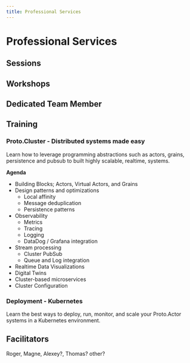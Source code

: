 ```yaml
---
title: Professional Services
---
```


# Professional Services

## Sessions

## Workshops

## Dedicated Team Member

## Training

### Proto.Cluster - Distributed systems made easy

Learn how to leverage programming abstractions such as actors, grains, persistence and pubsub to built highly scalable, realtime, systems.

**Agenda**

* Building Blocks; Actors, Virtual Actors, and Grains
* Design patterns and optimizations
    * Local affinity
    * Message deduplication
    * Persistence patterns
* Observability
    * Metrics
    * Tracing
    * Logging    
    * DataDog / Grafana integration
* Stream processing
    * Cluster PubSub
    * Queue and Log integration    
* Realtime Data Visualizations
* Digital Twins
* Cluster-based microservices
* Cluster Configuration




### Deployment - Kubernetes

Learn the best ways to deploy, run, monitor, and scale your Proto.Actor systems in a Kubernetes environment.

## Facilitators

Roger, Magne, Alexey?, Thomas? other? 
